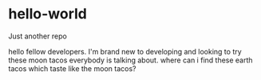 # hello-world
Just another repo

hello fellow developers. I'm brand new to developing and looking to try these moon tacos everybody is talking about.
where can i find these earth tacos which taste like the moon tacos?
